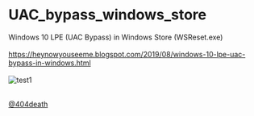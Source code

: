 # UAC_bypass_windows_store
 Windows 10 LPE (UAC Bypass) in  Windows Store  (WSReset.exe)
<br><br>
https://heynowyouseeme.blogspot.com/2019/08/windows-10-lpe-uac-bypass-in-windows.html
<br><br>
![test1](https://github.com/sailay1996/UAC_bypass_windows_store/blob/master/uacbypass.jpg) <br><br>

[@404death](https://twitter.com/404death)
